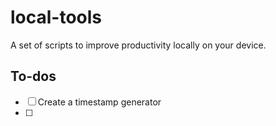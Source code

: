 # local-tools
A set of scripts to improve productivity locally on your device.

## To-dos
- [ ] Create a timestamp generator
- [ ] 
